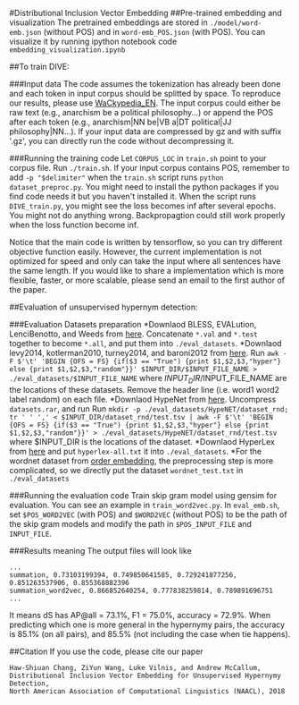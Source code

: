 #Distributional Inclusion Vector Embedding
##Pre-trained embedding and visualization
The pretrained embeddings are stored in `./model/word-emb.json` (without POS) and in `word-emb_POS.json` (with POS). 
You can visualize it by running ipython notebook code `embedding_visualization.ipynb`

##To train DIVE:

###Input data
The code assumes the tokenization has already been done and each token in input corpus should be splitted by space. To reproduce our results, please use [WaCkypedia_EN](http://wacky.sslmit.unibo.it/doku.php?id=start). The input corpus could either be raw text (e.g., anarchism be a political philosophy...) or append the POS after each token (e.g., anarchism|NN be|VB a|DT political|JJ philosophy|NN...). If your input data are compressed by gz and with suffix '.gz', you can directly run the code without decompressing it.

###Running the training code
Let `CORPUS_LOC` in `train.sh` point to your corpus file. Run `./train.sh`. If your input corpus contains POS, remember to add `-p "$delimiter"` when the `train.sh` script runs `python dataset_preproc.py`.
You might need to install the python packages if you find code needs it but you haven't installed it. When the script runs `DIVE_train.py`, you might see the loss becomes inf after several epochs. You might not do anything wrong. Backpropagtion could still work properly when the loss function become inf.

Notice that the main code is written by tensorflow, so you can try different objective function easily. However, the current implementation is not optimized for speed and only can take the input where all sentences have the same length. If you would like to share a implementation which is more flexible, faster, or more scalable, please send an email to the first author of the paper.



##Evaluation of unsupervised hypernym detection:

###Evaluation Datasets preparation
*Downlaod BLESS, EVALution, LenciBenotto, and Weeds from [here](https://github.com/vered1986/UnsupervisedHypernymy). Concatenate `*.val` and `*.test` together to become `*.all`, and put them into `./eval_datasets`.
*Downlaod levy2014, kotlerman2010, turney2014, and baroni2012 from [here](https://github.com/stephenroller/emnlp2016/). Run `awk -F $'\t' 'BEGIN {OFS = FS} {if($3 == "True") {print $1,$2,$3,"hyper"} else {print $1,$2,$3,"random"}}' $INPUT_DIR/$INPUT_FILE_NAME > ./eval_datasets/$INPUT_FILE_NAME` where $INPUT_DIR/$INPUT_FILE_NAME are the locations of these datasets. Remove the header line (i.e. word1   word2   label   random) on each file.
*Downlaod HypeNet from [here](https://github.com/vered1986/HypeNET). Uncompress `datasets.rar`, and run
Run `mkdir -p ./eval_datasets/HypeNET/dataset_rnd; tr ' ' ',' < $INPUT_DIR/dataset_rnd/test.tsv | awk -F $'\t' 'BEGIN {OFS = FS} {if($3 == "True") {print $1,$2,$3,"hyper"} else {print $1,$2,$3,"random"}}' > ./eval_datasets/HypeNET/dataset_rnd/test.tsv` where $INPUT_DIR is the locations of the dataset.
*Downlaod HyperLex from [here](http://people.ds.cam.ac.uk/iv250/hyperlex) and put `hyperlex-all.txt` it into `./eval_datasets`.
*For the wordnet dataset from [order embedding](https://github.com/ivendrov/order-embeddings-wordnet), the preprocessing step is more complicated, so we directly put the dataset `wordnet_test.txt` in `./eval_datasets`


###Running the evaluation code
Train skip gram model using gensim for evaluation. You can see an example in `train_word2vec.py`.
In `eval_emb.sh`, set `$POS_WORD2VEC` (with POS) and `$WORD2VEC` (without POS) to be the path of the skip gram models and modify the path in `$POS_INPUT_FILE` and `INPUT_FILE`.

###Results meaning
The output files will look like 
```
...
summation, 0.73103199394, 0.749850641585, 0.729241877256, 0.851263537906, 0.855368882396
summation_word2vec, 0.866852640254, 0.777838259814, 0.789891696751
...
```
It means dS has AP@all = 73.1%, F1 = 75.0%, accuracy = 72.9%. When predicting which one is more general in the hypernymy pairs, the accuracy is 85.1% (on all pairs), and 85.5% (not including the case when tie happens).

##Citation
If you use the code, please cite our paper
```
Haw-Shiuan Chang, ZiYun Wang, Luke Vilnis, and Andrew McCallum, 
Distributional Inclusion Vector Embedding for Unsupervised Hypernymy Detection, 
North American Association of Computational Linguistics (NAACL), 2018
```

